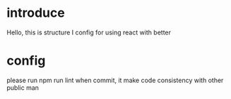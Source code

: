 # introduce

Hello, this is structure I config for using react with better

# config

please run npm run lint when commit, it make code consistency with other public man
